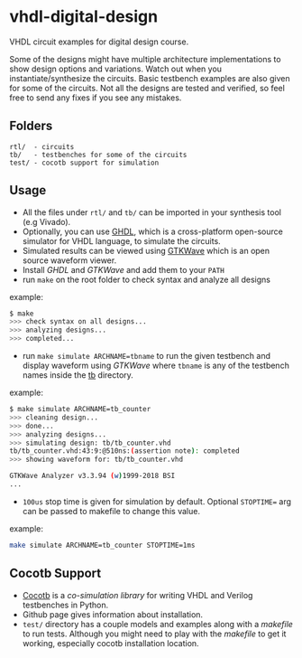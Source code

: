 # vhdl-digital-design

VHDL circuit examples for digital design course.

Some of the designs might have multiple architecture implementations to show design options and variations. Watch out when you instantiate/synthesize the circuits. Basic testbench examples are also given for some of the circuits. Not all the designs are tested and verified, so feel free to send any fixes if you see any mistakes.

## Folders

```
rtl/  - circuits
tb/   - testbenches for some of the circuits
test/ - cocotb support for simulation
```

## Usage

- All the files under `rtl/` and `tb/` can be imported in your synthesis tool (e.g Vivado).
- Optionally, you can use [GHDL](http://ghdl.free.fr), which is a cross-platform open-source simulator for VHDL language, to simulate the circuits.
- Simulated results can be viewed using [GTKWave](http://gtkwave.sourceforge.net/) which is an open source waveform viewer.
- Install *GHDL* and *GTKWave* and add them to your `PATH`
- run `make` on the root folder to check syntax and analyze all designs

example:

```bash
$ make
>>> check syntax on all designs...
>>> analyzing designs...
>>> completed...
```

- run `make simulate ARCHNAME=tbname` to run the given testbench and display waveform using *GTKWave* where `tbname` is any of the testbench names inside the [tb](tb/) directory.

example:

```bash
$ make simulate ARCHNAME=tb_counter
>>> cleaning design...
>>> done...
>>> analyzing designs...
>>> simulating design: tb/tb_counter.vhd
tb/tb_counter.vhd:43:9:@510ns:(assertion note): completed
>>> showing waveform for: tb/tb_counter.vhd

GTKWave Analyzer v3.3.94 (w)1999-2018 BSI
...
```

- `100us` stop time is given for simulation by default. Optional `STOPTIME=` arg can be passed to makefile to change this value.

example:

```bash
make simulate ARCHNAME=tb_counter STOPTIME=1ms
```

## Cocotb Support

- [Cocotb](https://github.com/cocotb/cocotb) is a *co-simulation library* for writing VHDL and Verilog testbenches in Python.
- Github page gives information about installation.
- `test/` directory has a couple models and examples along with a *makefile* to run tests. Although you might need to play with the *makefile* to get it working, especially cocotb installation location.

